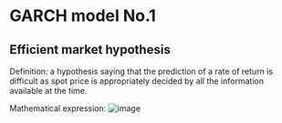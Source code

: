 # GARCH model No.1
## Efficient market hypothesis
Definition: a hypothesis saying that the prediction of a rate of return
is difficult as spot price is appropriately decided by all the information 
available at the time.

Mathematical expression:  ![image](https://user-images.githubusercontent.com/85923065/126851061-618e3772-9c34-4105-ac1f-090d88291417.png)




